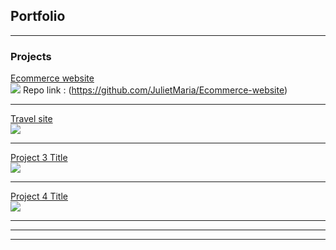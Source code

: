 ## Portfolio

---

### Projects 

[Ecommerce website](/ECommerce-site/ecommerce-site)  
<img src="images/box-market-electronic-ordering-shop-basket.jpg?raw=true"/>
Repo link : (https://github.com/JulietMaria/Ecommerce-website)

---
[Travel site](/Travel-site/travel-site)  
<img src="images/dummy_thumbnail.jpg?raw=true"/>

---
[Project 3 Title](http://example.com/)  
<img src="images/dummy_thumbnail.jpg?raw=true"/>

---
[Project 4 Title](http://example.com/)  
<img src="images/dummy_thumbnail.jpg?raw=true"/>

---

<!-- 
### Category Name 2

- [Project 1 Title](http://example.com/)
- [Project 2 Title](http://example.com/)
- [Project 3 Title](http://example.com/)
- [Project 4 Title](http://example.com/)
- [Project 5 Title](http://example.com/)
-->

---




---
<!-- 
<p style="font-size:11px">Page template forked from <a href="https://github.com/evanca/quick-portfolio">evanca</a></p>
Remove above link if you don't want to attibute -->
